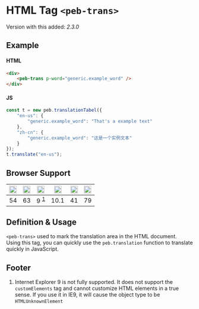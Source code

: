 # HTML Tag `<peb-trans>`
Version with this added: *2.3.0*
## Example
#### HTML
```html
<div>
    <peb-trans p-word="generic.example_word" />
</div>
```
#### JS
```javascript
const t = new peb.translationTabel({
    "en-us": {
        "generic.example_word": "That's a example text"
    },
    "zh-cn": {
        "generic.example_word": "这是一个实例文本"
    }
});
t.translate("en-us");
```
## Browser Support
| <img src="https://simpleicons.org/icons/googlechrome.svg" width="20" /> | <img src="https://simpleicons.org/icons/firefox.svg" width="20" /> | <img src="https://simpleicons.org/icons/internetexplorer.svg" width="20" /> | <img src="https://simpleicons.org/icons/safari.svg" width="20" /> | <img src="https://simpleicons.org/icons/opera.svg" width="20" /> | <img src="https://simpleicons.org/icons/microsoftedge.svg" width="20" />
| :---: | :---: | :---: | :---: | :---: | :---: |
| 54 | 63 | 9 <sup><a href="#footer">1</a></sup> | 10.1 | 41 | 79 |
## Definition & Usage
`<peb-trans>` used to mark the translation area in the HTML document.  
Using this tag, you can quickly use the `peb.translation` function to translate quickly in JavaScript.  
## Footer
1. Internet Explorer 9 is not fully supported. It does not support the `customElements` tag and cannot customize HTML elements in a true sense. If you use it in IE9, it will cause the object type to be `HTMLUnknownElement`
